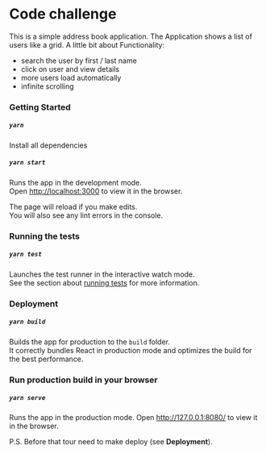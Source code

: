 # Code challenge

This is a simple address book application. The Application shows a list of users like a grid.
A little bit about Functionality:
- search the user by first / last name
- click on user and view details
- more users load automatically
- infinite scrolling

### Getting Started

##### `yarn`
Install all dependencies

##### `yarn start`

Runs the app in the development mode.<br>
Open [http://localhost:3000](http://localhost:3000) to view it in the browser.

The page will reload if you make edits.<br>
You will also see any lint errors in the console.

### Running the tests
##### `yarn test`

Launches the test runner in the interactive watch mode.<br>
See the section about [running tests](https://facebook.github.io/create-react-app/docs/running-tests) for more information.

### Deployment
##### `yarn build`

Builds the app for production to the `build` folder.<br>
It correctly bundles React in production mode and optimizes the build for the best performance.

### Run production build in your browser
##### `yarn serve`

Runs the app in the production mode.
Open http://127.0.0.1:8080/ to view it in the browser.

P.S. Before that tour need to make deploy (see __Deployment__).
